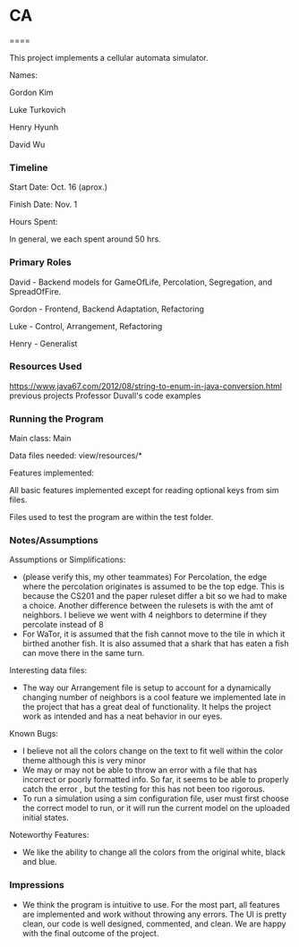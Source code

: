 # CA
====

This project implements a cellular automata simulator.

Names:

Gordon Kim

Luke Turkovich

Henry Hyunh

David Wu

### Timeline

Start Date: Oct. 16 (aprox.)

Finish Date: Nov. 1

Hours Spent:

In general, we each spent around 50 hrs.

### Primary Roles

David - Backend models for GameOfLife, Percolation, Segregation, and SpreadOfFire.

Gordon - Frontend, Backend Adaptation, Refactoring

Luke - Control, Arrangement, Refactoring

Henry - Generalist

### Resources Used

https://www.java67.com/2012/08/string-to-enum-in-java-conversion.html
previous projects Professor Duvall's code examples

### Running the Program

Main class: Main

Data files needed: view/resources/*

Features implemented:

All basic features implemented except for reading optional keys from sim files.

Files used to test the program are within the test folder.

### Notes/Assumptions

Assumptions or Simplifications:

* (please verify this, my other teammates) For Percolation, the edge where the percolation
  originates is assumed to be the top edge. This is because the CS201 and the paper ruleset differ a
  bit so we had to make a choice. Another difference between the rulesets is with the amt of
  neighbors. I believe we went with 4 neighbors to determine if they percolate instead of 8
* For WaTor, it is assumed that the fish cannot move to the tile in which it birthed another fish.
  It is also assumed that a shark that has eaten a fish can move there in the same turn.

Interesting data files:

* The way our Arrangement file is setup to account for a dynamically changing number of neighbors is
  a cool feature we implemented late in the project that has a great deal of functionality. It helps
  the project work as intended and has a neat behavior in our eyes.

Known Bugs:

* I believe not all the colors change on the text to fit well within the color theme although this
  is very minor
* We may or may not be able to throw an error with a file that has incorrect or poorly formatted
  info. So far, it seems to be able to properly catch the error , but the testing for this has not
  been too rigorous.
* To run a simulation using a sim configuration file, user must first choose the correct model to
  run, or it will run the current model on the uploaded initial states.

Noteworthy Features:

* We like the ability to change all the colors from the original white, black and blue.

### Impressions

* We think the program is intuitive to use. For the most part, all features are implemented and work
  without throwing any errors. The UI is pretty clean, our code is well designed, commented, and
  clean. We are happy with the final outcome of the project.
